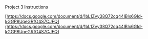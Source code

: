 Project 3 Instructions

[https://docs.google.com/document/d/1bL1Zvy38Q72cq44IBIx6Gld-kGGP8UqeGRfO4S7CJFQ](https://docs.google.com/document/d/1bL1Zvy38Q72cq44IBIx6Gld-kGGP8UqeGRfO4S7CJFQ)
